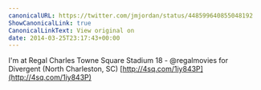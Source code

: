 ```yaml
---
canonicalURL: https://twitter.com/jmjordan/status/448599640855048192
ShowCanonicalLink: true
CanonicalLinkText: View original on
date: 2014-03-25T23:17:43+00:00
---
```

I'm at Regal Charles Towne Square Stadium 18 - @regalmovies for Divergent (North Charleston, SC) [http://4sq.com/1iy843P](http://4sq.com/1iy843P)